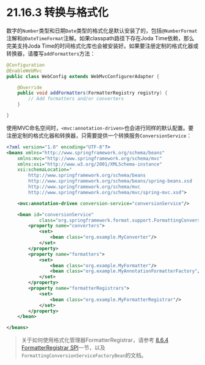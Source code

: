 # 21.16.3 转换与格式化

数字的`Number`类型和日期`Date`类型的格式化是默认安装了的，包括`@NumberFormat`注解和`@DateTimeFormat`注解。如果classpath路径下存在Joda Time依赖，那么完美支持Joda Time的时间格式化库也会被安装好。如果要注册定制的格式化器或转换器，请覆写`addFormatters`方法：

```java
@Configuration
@EnableWebMvc
public class WebConfig extends WebMvcConfigurerAdapter {

    @Override
    public void addFormatters(FormatterRegistry registry) {
        // Add formatters and/or converters
    }

}
```

使用MVC命名空间时，`<mvc:annotation-driven>`也会进行同样的默认配置。要注册定制的格式化器和转换器，只需要提供一个转换服务`ConversionService`：

```xml
<?xml version="1.0" encoding="UTF-8"?>
<beans xmlns="http://www.springframework.org/schema/beans"
    xmlns:mvc="http://www.springframework.org/schema/mvc"
    xmlns:xsi="http://www.w3.org/2001/XMLSchema-instance"
    xsi:schemaLocation="
        http://www.springframework.org/schema/beans
        http://www.springframework.org/schema/beans/spring-beans.xsd
        http://www.springframework.org/schema/mvc
        http://www.springframework.org/schema/mvc/spring-mvc.xsd">

    <mvc:annotation-driven conversion-service="conversionService"/>

    <bean id="conversionService"
            class="org.springframework.format.support.FormattingConversionServiceFactoryBean">
        <property name="converters">
            <set>
                <bean class="org.example.MyConverter"/>
            </set>
        </property>
        <property name="formatters">
            <set>
                <bean class="org.example.MyFormatter"/>
                <bean class="org.example.MyAnnotationFormatterFactory"/>
            </set>
        </property>
        <property name="formatterRegistrars">
            <set>
                <bean class="org.example.MyFormatterRegistrar"/>
            </set>
        </property>
    </bean>

</beans>
```

> 关于如何使用格式化管理器FormatterRegistrar，请参考 [8.6.4 FormatterRegistrar SPI](http://docs.spring.io/spring-framework/docs/4.2.4.RELEASE/spring-framework-reference/html/validation.html#format-FormatterRegistrar-SPI)一节，以及`FormattingConversionServiceFactoryBean`的文档。
